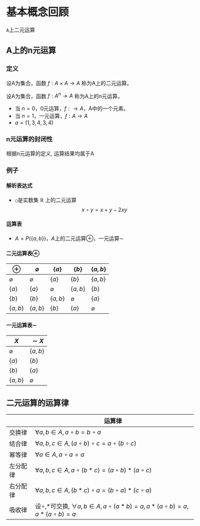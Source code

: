 <!--
 * @Author: chinesehamburger 2576226012@qq.com
 * @Date: 2025-03-21 09:59:29
 * @LastEditors: chinesehamburger 2576226012@qq.com
 * @LastEditTime: 2025-03-21 22:54:47
 * @FilePath: \CHMath-wiki\docs\discrete_mathematics\algebraic_structure\algebraic_system.md
 * @Description: 这是默认设置,请设置`customMade`, 打开koroFileHeader查看配置 进行设置: https://github.com/OBKoro1/koro1FileHeader/wiki/%E9%85%8D%E7%BD%AE
-->
# 基本概念回顾

`A`上二元运算

## A上的n元运算

### 定义

设A为集合，函数 $f: A \times A \rightarrow A$ 称为A上的二元运算。

设A为集合，函数 $f: A^n \rightarrow A$ 称为A上的n元运算。

- 当 $n = 0$，0元运算，$f: \rightarrow A$，A中的一个元素。
- 当 $n = 1$，一元运算，$f: A \rightarrow A$
- $a = (1, 3, 4, 3, 4)$

### n元运算的封闭性

根据n元运算的定义, 运算结果均属于A

### 例子

#### 解析表达式
- `○`是实数集 $\mathbb{R}$ 上的二元运算
  $$
  x \circ y = x + y - 2xy
  $$

#### 运算表
- $A = P(\{a, b\})$，$A$上的二元运算$\oplus$，一元运算$\sim$

#### 二元运算表$\oplus$

| $\oplus$    | $\varnothing$ | $\{a\}$     | $\{b\}$     | $\{a,b\}$   |
| ----------- | ----------- | ----------- | ----------- | ----------- |
| $\varnothing$ | $\varnothing$ | $\{a\}$     | $\{b\}$     | $\{a,b\}$   |
| $\{a\}$     | $\{a\}$     | $\varnothing$ | $\{a,b\}$   | $\{b\}$     |
| $\{b\}$     | $\{b\}$     | $\{a,b\}$   | $\varnothing$ | $\{a\}$     |
| $\{a,b\}$   | $\{a,b\}$   | $\{b\}$     | $\{a\}$     | $\varnothing$ |

#### 一元运算表$\sim$
| $X$         | $\sim X$    |
| ----------- | ----------- |
| $\varnothing$ | $\{a,b\}$   |
| $\{a\}$     | $\{b\}$     |
| $\{b\}$     | $\{a\}$     |
| $\{a,b\}$   | $\varnothing$ |

## 二元运算的运算律

| | 运算律 |
| - | - |
| 交换律 | $\forall a,b \in A, a \circ b = b \circ a$ |
| 结合律 | $\forall a,b,c \in A, (a \circ b) \circ c = a \circ (b \circ c)$ |
| 幂等律 | $\forall a \in A, a \circ a = a$ |
| 左分配律 | $\forall a,b,c \in A, a \circ (b * c) = (a \circ b) * (a \circ c)$ |
| 右分配律 | $\forall a,b,c \in A, (b * c) \circ a = (b \circ a) * (c \circ a)$ |
| 吸收律 | 设$\circ$,$*$可交换, $\forall a,b \in A, a \circ (a * b) = a, a * (a \circ b) = a, a * (a \circ b) = a$ |

